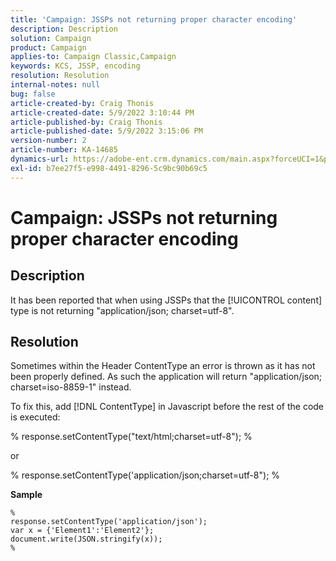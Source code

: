 ```yaml
---
title: 'Campaign: JSSPs not returning proper character encoding'
description: Description
solution: Campaign
product: Campaign
applies-to: Campaign Classic,Campaign
keywords: KCS, JSSP, encoding
resolution: Resolution
internal-notes: null
bug: false
article-created-by: Craig Thonis
article-created-date: 5/9/2022 3:10:44 PM
article-published-by: Craig Thonis
article-published-date: 5/9/2022 3:15:06 PM
version-number: 2
article-number: KA-14685
dynamics-url: https://adobe-ent.crm.dynamics.com/main.aspx?forceUCI=1&pagetype=entityrecord&etn=knowledgearticle&id=003bf72d-aacf-ec11-a7b5-00224809c196
exl-id: b7ee27f5-e998-4491-8296-5c9bc90b69c5
---
```

# Campaign: JSSPs not returning proper character encoding

## Description


It has been reported that when using JSSPs that the [!UICONTROL content] type is not returning "application/json; charset=utf-8".


## Resolution


Sometimes within the Header ContentType an error is thrown as it has not been properly defined. As such the application will return "application/json; charset=iso-8859-1" instead.

To fix this, add [!DNL ContentType] in Javascript before the rest of the code is executed:



%
response.setContentType("text/html;charset=utf-8");
%

or



%
response.setContentType('application/json;charset=utf-8");
% 


<b>Sample</b>


```
%
response.setContentType('application/json');
var x = {'Element1':'Element2'};
document.write(JSON.stringify(x));
%
```
